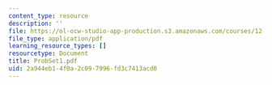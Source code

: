 ```yaml
---
content_type: resource
description: ''
file: https://ol-ocw-studio-app-production.s3.amazonaws.com/courses/12-520-geodynamics-fall-2006/2a944eb14f0a2c097996fd3c7413acd0_ProbSet1.pdf
file_type: application/pdf
learning_resource_types: []
resourcetype: Document
title: ProbSet1.pdf
uid: 2a944eb1-4f0a-2c09-7996-fd3c7413acd0
---
```

